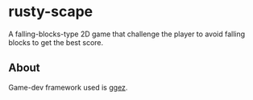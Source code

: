 # rusty-scape
A falling-blocks-type 2D game that challenge the player to avoid falling blocks to get the best score.

## About
Game-dev framework used is [ggez](https://ggez.rs/).
